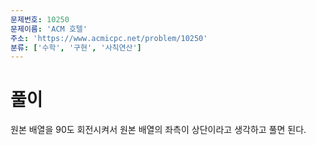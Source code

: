 ```yaml
---
문제번호: 10250
문제이름: 'ACM 호텔'
주소: 'https://www.acmicpc.net/problem/10250'
분류: ['수학', '구현', '사칙연산']
---
```


# 풀이
원본 배열을 90도 회전시켜서 원본 배열의 좌측이 상단이라고 생각하고 풀면 된다.